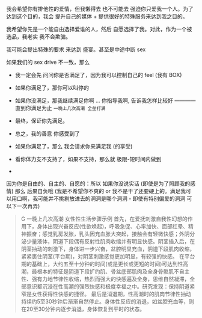 
我会希望你有排他性的爱情，但我懒得去 也不可能去 强迫你只爱我一个人。为了达到这个目的，我会 提升自己的媒体 + 提供很好的特殊服务来达到我之目的。

我希望你先是一个能自由选择爱谁的人，然后 自愿选择了我。对此，作为一个被选品，我老实 我不会欺骗。

我可能会提出特殊的要求 来达到 盛宴。甚至是中途中断 sex

如果我们的 sex drive 不一致，那么
- 我一定会先 问问你是否满足了，因为我可以控制自己的 feel (我有 BOX)
- 如果你满足了，那你可以叫停的
- 如果你没满足，那我继续满足你啊 ... 你指导我啊, 告诉我怎样比较好 ———— 直到你满足为止 `一晚上几次高潮 全垒打满`
- 最终，保证你先满足。
- 总之，我的善意 你感受到了
- 如果你满足了，那么 我会请求你来满足我 (的享受)
- 看你体力支不支持了，如果不支持，那么就 极限-短时间内做到


-

因为你是自由的、自主的、自愿的：所以 如果你没说实话 (即使是为了照顾我的感情) 那么 后果自负哦 (我是不希望你不爽的 or 我不是干了还要硬上的。满足我可以用口啊，我可能并不挑剔放进去的洞洞是哪个洞洞 - 即使有特别偏爱的洞洞 可以下一次再弄)

> G 一晚上几次高潮
> 女性性生活步骤示例
> 首先，在爱抚刺激自我性幻想的作用下，身体出现兴奋反应(性欲唤起)，呼吸急促、心率加快、面部红晕、精神振奋；感觉乳房发胀，乳头因充血胀大突起，接触会有轻微快感；外阴分泌少量液体，阴道下段偶有反射性肌肉收缩并有明显快感。阴茎插入后，在阴茎抽动的刺激下，身体进一步兴奋，盆腔明显充血，阴道下段肌肉收缩，紧紧裹住阴茎(平台期)，对阴茎刺激感觉更加明显，有较强的快感。
> 在平台期的基础上，大约五至十分钟的时间(或是更长或更短的时间)可达到性高潮，最根本的特征是阴道下段扩约肌、骨盆底部肌肉及全身骨骼肌不自主性、强有力地节律性收缩，热烈而强大的快感遍及全身，思维自然凝滞，全部意识都沉浸在性高潮的强烈快感和极度幸福之中。研究发现：保持阴道紧窄是女性获得性快感的捷径。
> 最后是消退期，性高潮时的肌肉节律性抽动持续约5至30秒钟后渐渐自然停止。身体性反应的消退，如盆腔充血等，则在20至30分钟内逐步消退，身体恢复到平时的状态。
>
